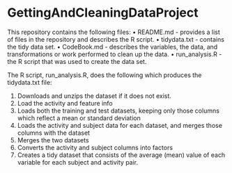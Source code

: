 # GettingAndCleaningDataProject

This repository contains the following files:
•	README.md - provides a list of files in the repository and describes the R script.
•	tidydata.txt - contains the tidy data set.
•	CodeBook.md - describes the variables, the data, and transformations or work performed to clean up the data.
•	run_analysis.R - the R script that was used to create the data set.

The R script, run_analysis.R, does the following which produces the tidydata.txt file:
1.	Downloads and unzips the dataset if it does not exist.
2.	Load the activity and feature info
3.	Loads both the training and test datasets, keeping only those columns which reflect a mean or standard deviation
4.	Loads the activity and subject data for each dataset, and merges those columns with the dataset
5.	Merges the two datasets
6.	Converts the activity and subject columns into factors
7.	Creates a tidy dataset that consists of the average (mean) value of each variable for each subject and activity pair.

